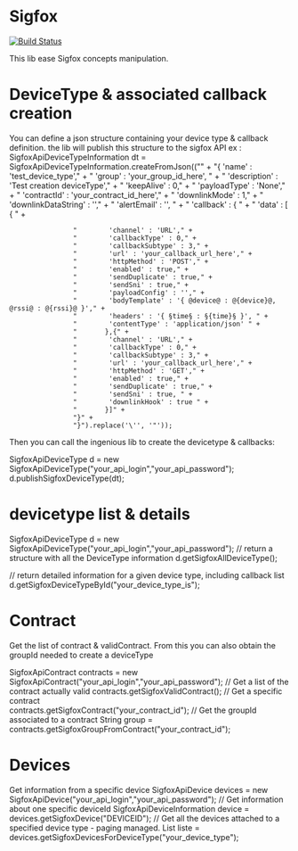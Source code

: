 # Sigfox

[![Build Status](https://travis-ci.org/ingeniousthings/sigfox.svg?branch=master)](https://travis-ci.org/ingeniousthings/sigfox)

This lib ease Sigfox concepts manipulation.

# DeviceType & associated callback creation
You can define a json structure containing your device type & callback definition.
the lib will publish this structure to the sigfox API
ex : 
SigfoxApiDeviceTypeInformation dt = SigfoxApiDeviceTypeInformation.createFromJson(("" +
                    "{ 'name' : 'test_device_type'," +
                    "  'group' : 'your_group_id_here', " +
                    "  'description' : 'Test creation deviceType'," +
                    "  'keepAlive' : 0," +
                    "  'payloadType' : 'None'," +
                    "  'contractId' : 'your_contract_id_here'," +
                    "  'downlinkMode' : 1," +
                    "  'downlinkDataString' : ''," +
                    "  'alertEmail' : '', " +
                    "  'callback' : { " +
                    "  'data' : [ { " +

                    "        'channel' : 'URL'," +
                    "        'callbackType' : 0," +
                    "        'callbackSubtype' : 3," +
                    "        'url' : 'your_callback_url_here'," +
                    "        'httpMethod' : 'POST'," +
                    "        'enabled' : true," +
                    "        'sendDuplicate' : true," +
                    "        'sendSni' : true," +
                    "        'payloadConfig' : ''," +
                    "        'bodyTemplate' : '{ @device@ : @{device}@, @rssi@ : @{rssi}@ }'," +
                    "        'headers' : '{ §time§ : §{time}§ }', " +
                    "        'contentType' : 'application/json' " +
                    "       },{" +
                    "        'channel' : 'URL'," +
                    "        'callbackType' : 0," +
                    "        'callbackSubtype' : 3," +
                    "        'url' : 'your_callback_url_here'," +
                    "        'httpMethod' : 'GET'," +
                    "        'enabled' : true," +
                    "        'sendDuplicate' : true," +
                    "        'sendSni' : true, " +
                    "        'downlinkHook' : true " +
                    "       }]" +
                    "}" +
                    "}").replace('\'', '"'));

Then you can call the ingenious lib to create the devicetype & callbacks:

SigfoxApiDeviceType d = new SigfoxApiDeviceType("your_api_login","your_api_password");
d.publishSigfoxDeviceType(dt);

# devicetype list & details

SigfoxApiDeviceType d = new SigfoxApiDeviceType("your_api_login","your_api_password");
// return a structure with all the DeviceType information
d.getSigfoxAllDeviceType();  

// return detailed information for a given device type, including callback list
d.getSigfoxDeviceTypeById("your_device_type_is");	



# Contract
Get the list of contract & validContract. From this you can also obtain the groupId needed to create a deviceType

SigfoxApiContract contracts = new SigfoxApiContract("your_api_login","your_api_password");
        // Get a list of the contract actually valid
        contracts.getSigfoxValidContract();
        // Get a specific contract  
        contracts.getSigfoxContract("your_contract_id");
        // Get the groupId associated to a contract
        String group = contracts.getSigfoxGroupFromContract("your_contract_id");


# Devices
Get information from a specific device
SigfoxApiDevice devices = new SigfoxApiDevice("your_api_login","your_api_password");
        // Get information about one specific deviceId
        SigfoxApiDeviceInformation device = devices.getSigfoxDevice("DEVICEID");
        // Get all the devices attached to a specified device type - paging managed.
        List<SigfoxApiDeviceInformation> liste = devices.getSigfoxDevicesForDeviceType("your_device_type");

